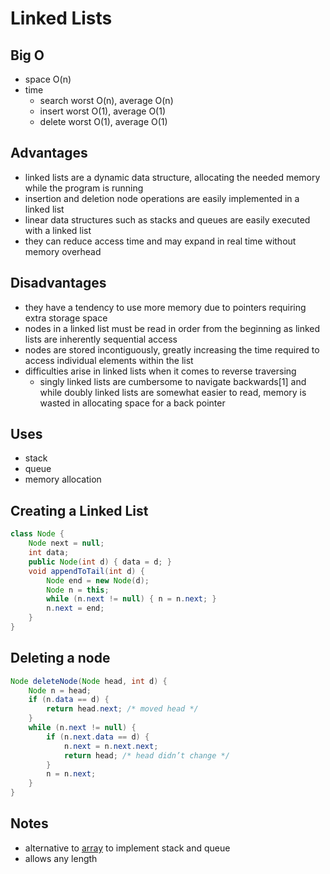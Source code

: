 # Linked Lists

## Big O

* space O(n)
* time
  * search worst O(n), average O(n)
  * insert worst O(1), average O(1)
  * delete worst O(1), average O(1)

## Advantages

* linked lists are a dynamic data structure, allocating the needed memory while the program is running
* insertion and deletion node operations are easily implemented in a linked list
* linear data structures such as stacks and queues are easily executed with a linked list
* they can reduce access time and may expand in real time without memory overhead

## Disadvantages

* they have a tendency to use more memory due to pointers requiring extra storage space
* nodes in a linked list must be read in order from the beginning as linked lists are inherently sequential access
* nodes are stored incontiguously, greatly increasing the time required to access individual elements within the list
* difficulties arise in linked lists when it comes to reverse traversing
  * singly linked lists are cumbersome to navigate backwards[1] and while doubly linked lists are somewhat easier to read, memory is wasted in allocating space for a back pointer

## Uses

* stack
* queue
* memory allocation

## Creating a Linked List

```java
class Node {
    Node next = null;
    int data;
    public Node(int d) { data = d; }
    void appendToTail(int d) {
        Node end = new Node(d);
        Node n = this;
        while (n.next != null) { n = n.next; }
        n.next = end;
    }
}
```

## Deleting a node

```java
Node deleteNode(Node head, int d) {
    Node n = head;
    if (n.data == d) {
        return head.next; /* moved head */
    }
    while (n.next != null) {
        if (n.next.data == d) {
            n.next = n.next.next;
            return head; /* head didn’t change */
        }
        n = n.next;
    }
}
```

## Notes

* alternative to [array](https://github.com/unboagable/software-engineering-roadmap/blob/master/computer%20science%20review/Primitives/Arrays/Arrays.md) to implement stack and queue
* allows any length
